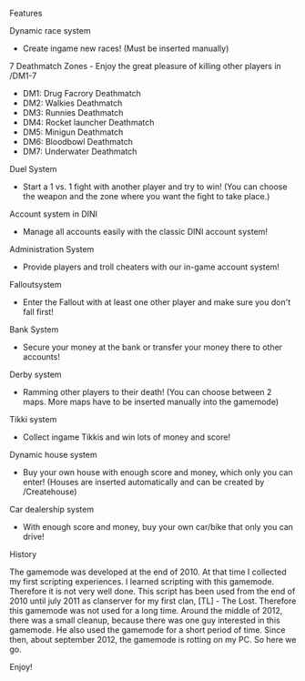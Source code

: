 Features

Dynamic race system
- Create ingame new races! (Must be inserted manually)

7 Deathmatch Zones - Enjoy the great pleasure of killing other players in /DM1-7
- DM1: Drug Facrory Deathmatch
- DM2: Walkies Deathmatch
- DM3: Runnies Deathmatch
- DM4: Rocket launcher Deathmatch
- DM5: Minigun Deathmatch
- DM6: Bloodbowl Deathmatch
- DM7: Underwater Deathmatch

Duel System
- Start a 1 vs. 1 fight with another player and try to win! (You can choose the weapon and the zone where you want the fight to take place.)

Account system in DINI
- Manage all accounts easily with the classic DINI account system!

Administration System
- Provide players and troll cheaters with our in-game account system!

Falloutsystem
- Enter the Fallout with at least one other player and make sure you don't fall first!

Bank System
- Secure your money at the bank or transfer your money there to other accounts!

Derby system
- Ramming other players to their death! (You can choose between 2 maps. More maps have to be inserted manually into the gamemode)

Tikki system
- Collect ingame Tikkis and win lots of money and score!

Dynamic house system
- Buy your own house with enough score and money, which only you can enter! (Houses are inserted automatically and can be created by /Createhouse)

Car dealership system
- With enough score and money, buy your own car/bike that only you can drive!


History

The gamemode was developed at the end of 2010. At that time I collected my first scripting experiences. I learned scripting with this gamemode. Therefore it is not very well done. 
This script has been used from the end of 2010 until july 2011 as clanserver for my first clan, [TL] - The Lost.
Therefore this gamemode was not used for a long time. Around the middle of 2012, there was a small cleanup, because there was one guy interested in this gamemode. He also used the gamemode for a short period of time. Since then, about september 2012, the gamemode is rotting on my PC. So here we go.

Enjoy!
